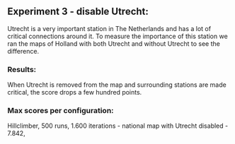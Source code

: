 ## Experiment 3 - disable Utrecht:
Utrecht is a very important station in The Netherlands and has a lot of critical connections around it. To measure the importance of this station we ran the maps of Holland with both Utrecht and without Utrecht to see the difference.

### Results:
When Utrecht is removed from the map and surrounding stations are made critical, the score drops a few hundred points. 

### Max scores per configuration:

Hillclimber, 500 runs, 1.600 iterations - national map with Utrecht disabled - 7.842, 

